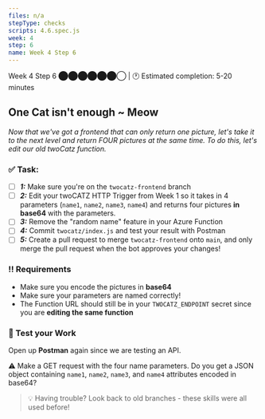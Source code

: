 ```yaml
---
files: n/a
stepType: checks
scripts: 4.6.spec.js
week: 4
step: 6
name: Week 4 Step 6
---
```


Week 4 Step 6 ⬤⬤⬤⬤⬤⬤◯ | 🕐 Estimated completion: 5-20 minutes

## One Cat isn't enough ~ Meow

*Now that we've got a frontend that can only return one picture, let's take it to the next level and return FOUR pictures at the same time. To do this, let's edit our old twoCatz function.*

### ✅  Task:
- [ ] ***1:*** Make sure you're on the `twocatz-frontend` branch
- [ ] ***2:*** Edit your twoCATZ HTTP Trigger from Week 1 so it takes in 4 parameters (`name1`, `name2`, `name3`, `name4`) and returns four pictures **in base64** with the parameters.
- [ ] ***3:*** Remove the "random name" feature in your Azure Function
- [ ] ***4:*** Commit `twocatz/index.js` and test your result with Postman
- [ ] ***5:*** Create a pull request to merge `twocatz-frontend` onto `main`, and only merge the pull request when the bot approves your changes! 

### ‼️ Requirements
- Make sure you encode the pictures in **base64**
- Make sure your parameters are named correctly!
- The Function URL should still be in your `TWOCATZ_ENDPOINT` secret since you are **editing the same function**

### 🚧 Test your Work
Open up **Postman** again since we are testing an API.

⚠️ Make a GET request with the four name parameters. Do you get a JSON object containing `name1`, `name2`, `name3`, and `name4` attributes encoded in base64?

> :bulb: Having trouble? Look back to old branches - these skills were all used before!

